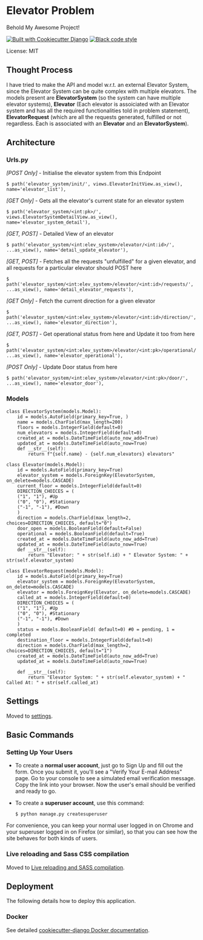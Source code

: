 # Elevator Problem

Behold My Awesome Project!

[![Built with Cookiecutter Django](https://img.shields.io/badge/built%20with-Cookiecutter%20Django-ff69b4.svg?logo=cookiecutter)](https://github.com/cookiecutter/cookiecutter-django/)
[![Black code style](https://img.shields.io/badge/code%20style-black-000000.svg)](https://github.com/ambv/black)

License: MIT

## Thought Process
I have tried to make the API and model w.r.t. an external Elevator System, since the Elevator System can be quite complex with multiple elevators. 
The models present are **ElevatorSystem** (so the system can have multiple elevator systems), **Elevator** (Each elevator is assoiciated with an Elevator system and has all the required functionalities told in problem statement), **ElevatorRequest** (which are all the requests generated, fulfilled or not regardless. Each is associated with an **Elevator** and an **ElevatorSystem**).

## Architecture
    
 ### Urls.py
 *[POST Only]* - Initialise the elevator system from this Endpoint
    
    $ path('elevator_system/init/', views.ElevatorInitView.as_view(), name='elevator_list'),
 *[GET Only]* - Gets all the elevator's current state for an elevator system
            
    $ path('elevator_system/<int:pk>/', views.ElevatorSystemDetailView.as_view(), name='elevator_system_detail'), 
 *[GET, POST]* - Detailed View of an elevator
  
    $ path('elevator_system/<int:elev_system>/elevator/<int:id>/', ...as_view(), name='detail_update_elevator'),
 *[GET, POST]* - Fetches all the requests "unfulfilled" for a given elevator, and all requests for a particular elevator should POST here
    
    $ path('elevator_system/<int:elev_system>/elevator/<int:id>/requests/', ...as_view(), name='detail_elevator_requests'), 
 *[GET Only]*  - Fetch the current direction for a given elevator
   
    $ path('elevator_system/<int:elev_system>/elevator/<int:id>/direction/', ...as_view(), name='elevator_direction'), 
 *[GET, POST]* - Get operational status from here and Update it too from here
    
    $ path('elevator_system/<int:elev_system>/elevator/<int:pk>/operational/', ...as_view(), name='elevator_operational'), 
 *[POST Only]* - Update Door status from here

    $ path('elevator_system/<int:elev_system>/elevator/<int:pk>/door/', ...as_view(), name='elevator_door'), 
### Models
    class ElevatorSystem(models.Model):
        id = models.AutoField(primary_key=True, )
        name = models.CharField(max_length=200)
        floors = models.IntegerField(default=0)
        num_elevators = models.IntegerField(default=0)
        created_at = models.DateTimeField(auto_now_add=True)
        updated_at = models.DateTimeField(auto_now=True)
        def __str__(self):
            return f"{self.name} - {self.num_elevators} elevators"
                                      
    class Elevator(models.Model):
        id = models.AutoField(primary_key=True)
        elevator_system = models.ForeignKey(ElevatorSystem, on_delete=models.CASCADE)
        current_floor = models.IntegerField(default=0)
        DIRECTION_CHOICES = (
        ("1", "1"), #Up
        ("0", "0"), #Stationary
        ("-1", "-1"), #Down
        )
        direction = models.CharField(max_length=2, choices=DIRECTION_CHOICES, default="0")
        door_open = models.BooleanField(default=False)
        operational = models.BooleanField(default=True)
        created_at = models.DateTimeField(auto_now_add=True)
        updated_at = models.DateTimeField(auto_now=True)
        def __str__(self):
            return "Elevator: " + str(self.id) + " Elevator System: " + str(self.elevator_system)

    class ElevatorRequest(models.Model):
        id = models.AutoField(primary_key=True)
        elevator_system = models.ForeignKey(ElevatorSystem, on_delete=models.CASCADE)
        elevator = models.ForeignKey(Elevator, on_delete=models.CASCADE)
        called_at = models.IntegerField(default=0)
        DIRECTION_CHOICES = (
        ("1", "1"), #Up
        ("0", "0"), #Stationary
        ("-1", "-1"), #Down
        )
        status = models.BooleanField( default=0) #0 = pending, 1 = completed
        destination_floor = models.IntegerField(default=0)
        direction = models.CharField(max_length=2, choices=DIRECTION_CHOICES, default="1")
        created_at = models.DateTimeField(auto_now_add=True)
        updated_at = models.DateTimeField(auto_now=True)

        def __str__(self):
            return "Elevator System: " + str(self.elevator_system) + " Called At: " + str(self.called_at) 


## Settings

Moved to [settings](http://cookiecutter-django.readthedocs.io/en/latest/settings.html).

## Basic Commands

### Setting Up Your Users

- To create a **normal user account**, just go to Sign Up and fill out the form. Once you submit it, you'll see a "Verify Your E-mail Address" page. Go to your console to see a simulated email verification message. Copy the link into your browser. Now the user's email should be verified and ready to go.

- To create a **superuser account**, use this command:

      $ python manage.py createsuperuser

For convenience, you can keep your normal user logged in on Chrome and your superuser logged in on Firefox (or similar), so that you can see how the site behaves for both kinds of users.


### Live reloading and Sass CSS compilation

Moved to [Live reloading and SASS compilation](https://cookiecutter-django.readthedocs.io/en/latest/developing-locally.html#sass-compilation-live-reloading).

## Deployment

The following details how to deploy this application.

### Docker

See detailed [cookiecutter-django Docker documentation](http://cookiecutter-django.readthedocs.io/en/latest/deployment-with-docker.html).
